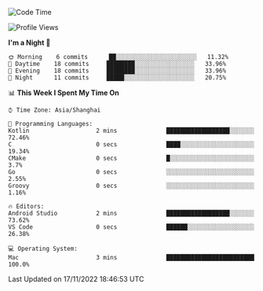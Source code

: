 <!--START_SECTION:waka-->
![Code Time](http://img.shields.io/badge/Code%20Time-19%20hrs%2045%20mins-blue)

![Profile Views](http://img.shields.io/badge/Profile%20Views-5-blue)

**I'm a Night 🦉** 

```text
🌞 Morning    6 commits      ██░░░░░░░░░░░░░░░░░░░░░░░   11.32% 
🌆 Daytime    18 commits     ████████░░░░░░░░░░░░░░░░░   33.96% 
🌃 Evening    18 commits     ████████░░░░░░░░░░░░░░░░░   33.96% 
🌙 Night      11 commits     █████░░░░░░░░░░░░░░░░░░░░   20.75%

```


📊 **This Week I Spent My Time On** 

```text
⌚︎ Time Zone: Asia/Shanghai

💬 Programming Languages: 
Kotlin                   2 mins              ██████████████████░░░░░░░   72.46% 
C                        0 secs              ████░░░░░░░░░░░░░░░░░░░░░   19.34% 
CMake                    0 secs              █░░░░░░░░░░░░░░░░░░░░░░░░   3.7% 
Go                       0 secs              ░░░░░░░░░░░░░░░░░░░░░░░░░   2.55% 
Groovy                   0 secs              ░░░░░░░░░░░░░░░░░░░░░░░░░   1.16%

🔥 Editors: 
Android Studio           2 mins              ██████████████████░░░░░░░   73.62% 
VS Code                  0 secs              ██████░░░░░░░░░░░░░░░░░░░   26.38%

💻 Operating System: 
Mac                      3 mins              █████████████████████████   100.0%

```


 Last Updated on 17/11/2022 18:46:53 UTC
<!--END_SECTION:waka-->